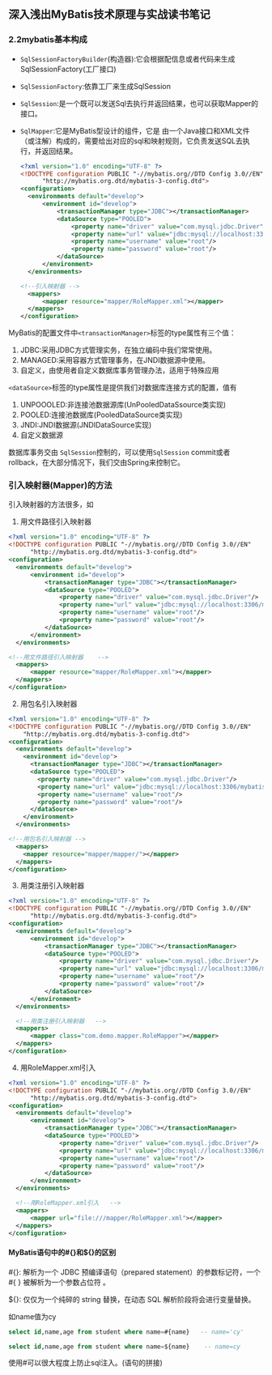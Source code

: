 ## 深入浅出MyBatis技术原理与实战读书笔记
### 2.2mybatis基本构成
- `SqlSessionFactoryBuilder`(构造器):它会根据配信息或者代码来生成SqlSessionFactory(工厂接口)
- `SqlSessionFactory`:依靠工厂来生成SqlSession
- `SqlSession`:是一个既可以发送Sql去执行并返回结果，也可以获取Mapper的接口。
- `SqlMapper`:它是MyBatis型设计的组件，它是 由一个Java接口和XML文件（或注解）构成的，需要给出对应的sql和映射规则，它负责发送SQL去执行，并返回结果。  

  ```xml
  <?xml version="1.0" encoding="UTF-8" ?>
  <!DOCTYPE configuration PUBLIC "-//mybatis.org//DTD Config 3.0//EN"
  		"http://mybatis.org.dtd/mybatis-3-config.dtd">
  <configuration>
  	<environments default="develop">
  		<environment id="develop">
  			<transactionManager type="JDBC"></transactionManager>
  			<dataSource type="POOLED">
  				<property name="driver" value="com.mysql.jdbc.Driver"/>
  				<property name="url" value="jdbc:mysql://localhost:3306/mybatis"/>
  				<property name="username" value="root"/>
  				<property name="password" value="root"/>
  			</dataSource>
  		</environment>
  	</environments>

  <!--引入映射器	-->
  	<mappers>
  		<mapper resource="mapper/RoleMapper.xml"></mapper>
  	</mappers>
  </configuration>
  ```

 MyBatis的配置文件中`<transactionManager>`标签的type属性有三个值：  
 1. JDBC:采用JDBC方式管理实务，在独立编码中我们常常使用。
 2. MANAGED:采用容器方式管理事务，在JNDI数据源中使用。
 3. 自定义，由使用者自定义数据库事务管理办法，适用于特殊应用  


 `<dataSource>`标签的type属性是提供我们对数据库连接方式的配置，值有
  1. UNPOOOLED:非连接池数据源库(UnPooledDataSsource类实现)
  2. POOLED:连接池数据库(PooledDataSource类实现)
  3. JNDI:JNDI数据源(JNDIDataSource实现)
  4. 自定义数据源

数据库事务交由 `SqlSession`控制的，可以使用`SqlSession` commit或者rollback，在大部分情况下，我们交由Spring来控制它。

### 引入映射器(Mapper)的方法
引入映射器的方法很多，如
1. 用文件路径引入映射器  

  ```XML
  <?xml version="1.0" encoding="UTF-8" ?>
  <!DOCTYPE configuration PUBLIC "-//mybatis.org//DTD Config 3.0//EN"
  		"http://mybatis.org.dtd/mybatis-3-config.dtd">
  <configuration>
  	<environments default="develop">
  		<environment id="develop">
  			<transactionManager type="JDBC"></transactionManager>
  			<dataSource type="POOLED">
  				<property name="driver" value="com.mysql.jdbc.Driver"/>
  				<property name="url" value="jdbc:mysql://localhost:3306/mybatis"/>
  				<property name="username" value="root"/>
  				<property name="password" value="root"/>
  			</dataSource>
  		</environment>
  	</environments>

  <!--用文件路径引入映射器 	-->
  	<mappers>
  		<mapper resource="mapper/RoleMapper.xml"></mapper>
  	</mappers>
  </configuration>
  ```

2. 用包名引入映射器    

  ```xml
  <?xml version="1.0" encoding="UTF-8" ?>
  <!DOCTYPE configuration PUBLIC "-//mybatis.org//DTD Config 3.0//EN"
      "http://mybatis.org.dtd/mybatis-3-config.dtd">
  <configuration>
    <environments default="develop">
      <environment id="develop">
        <transactionManager type="JDBC"></transactionManager>
        <dataSource type="POOLED">
          <property name="driver" value="com.mysql.jdbc.Driver"/>
          <property name="url" value="jdbc:mysql://localhost:3306/mybatis"/>
          <property name="username" value="root"/>
          <property name="password" value="root"/>
        </dataSource>
      </environment>
    </environments>

  <!--用包名引入映射器 -->
    <mappers>
      <mapper resource="mapper/mapper/"></mapper>
    </mappers>
  </configuration>
  ```
3. 用类注册引入映射器

  ```xml
  <?xml version="1.0" encoding="UTF-8" ?>
  <!DOCTYPE configuration PUBLIC "-//mybatis.org//DTD Config 3.0//EN"
  		"http://mybatis.org.dtd/mybatis-3-config.dtd">
  <configuration>
  	<environments default="develop">
  		<environment id="develop">
  			<transactionManager type="JDBC"></transactionManager>
  			<dataSource type="POOLED">
  				<property name="driver" value="com.mysql.jdbc.Driver"/>
  				<property name="url" value="jdbc:mysql://localhost:3306/mybatis"/>
  				<property name="username" value="root"/>
  				<property name="password" value="root"/>
  			</dataSource>
  		</environment>
  	</environments>

    <!--用类注册引入映射器	-->
  	<mappers>
  		<mapper class="com.demo.mapper.RoleMapper"></mapper>
  	</mappers>
  </configuration>
  ```

4. 用RoleMapper.xml引入  

  ```xml
  <?xml version="1.0" encoding="UTF-8" ?>
  <!DOCTYPE configuration PUBLIC "-//mybatis.org//DTD Config 3.0//EN"
  		"http://mybatis.org.dtd/mybatis-3-config.dtd">
  <configuration>
  	<environments default="develop">
  		<environment id="develop">
  			<transactionManager type="JDBC"></transactionManager>
  			<dataSource type="POOLED">
  				<property name="driver" value="com.mysql.jdbc.Driver"/>
  				<property name="url" value="jdbc:mysql://localhost:3306/mybatis"/>
  				<property name="username" value="root"/>
  				<property name="password" value="root"/>
  			</dataSource>
  		</environment>
  	</environments>

    <!--用RoleMapper.xml引入	-->
  	<mappers>
  		<mapper url="file:///mapper/RoleMapper.xml"></mapper>
  	</mappers>
  </configuration>
  ```

#### MyBatis语句中的#{}和${}的区别

  #{}: 解析为一个 JDBC 预编译语句（prepared statement）的参数标记符，一个 #{ } 被解析为一个参数占位符 。

   ${}: 仅仅为一个纯碎的 string 替换，在动态 SQL 解析阶段将会进行变量替换。

  如name值为cy
  ```sql
  select id,name,age from student where name=#{name}   -- name='cy'

  select id,name,age from student where name=${name}    -- name=cy
  ```
  使用#可以很大程度上防止sql注入。(语句的拼接)

